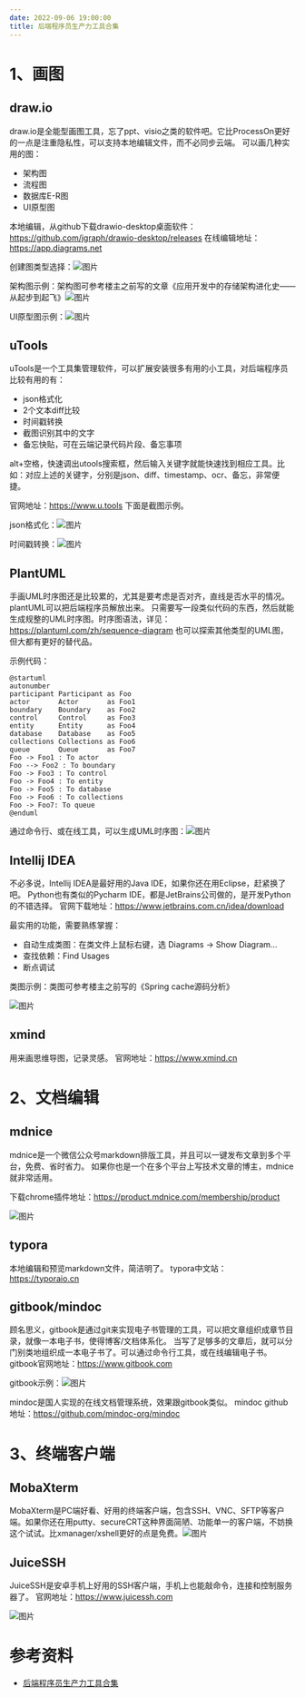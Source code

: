 ```yaml
---
date: 2022-09-06 19:00:00
title: 后端程序员生产力工具合集
---
```


# 1、画图

## draw.io

draw.io是全能型画图工具，忘了ppt、visio之类的软件吧。它比ProcessOn更好的一点是注重隐私性，可以支持本地编辑文件，而不必同步云端。 可以画几种实用的图：

- 架构图
- 流程图
- 数据库E-R图
- UI原型图

本地编辑，从github下载drawio-desktop桌面软件：https://github.com/jgraph/drawio-desktop/releases 在线编辑地址：https://app.diagrams.net

创建图类型选择：![图片](imgs/_fmt=jpeg&wxfrom=5&wx_lazy=1&wx_co=1.png)

架构图示例：架构图可参考楼主之前写的文章《应用开发中的存储架构进化史——从起步到起飞》![图片](imgs/wxfrom=5&wx_lazy=1&wx_co=1.png)

UI原型图示例：![图片](imgs/640t=png&wxfrom=5&wx_lazy=1&wx_co=1.png)

## uTools

uTools是一个工具集管理软件，可以扩展安装很多有用的小工具，对后端程序员比较有用的有：

- json格式化
- 2个文本diff比较
- 时间戳转换
- 截图识别其中的文字
- 备忘快贴，可在云端记录代码片段、备忘事项

alt+空格，快速调出utools搜索框，然后输入关键字就能快速找到相应工具。比如：对应上述的关键字，分别是json、diff、timestamp、ocr、备忘，非常便捷。

官网地址：https://www.u.tools 下面是截图示例。

json格式化：![图片](imgs/fmt=jpeg&wxfrom=5&wx_lazy=1&wx_co=1.png)

时间戳转换：![图片](imgs/6wx_fmt=jpeg&wxfrom=5&wx_lazy=1&wx_co=1.png)

## PlantUML

手画UML时序图还是比较累的，尤其是要考虑是否对齐，直线是否水平的情况。plantUML可以把后端程序员解放出来。 只需要写一段类似代码的东西，然后就能生成规整的UML时序图。时序图语法，详见：https://plantuml.com/zh/sequence-diagram 也可以探索其他类型的UML图，但大都有更好的替代品。

示例代码：

```
@startuml
autonumber
participant Participant as Foo
actor       Actor       as Foo1
boundary    Boundary    as Foo2
control     Control     as Foo3
entity      Entity      as Foo4
database    Database    as Foo5
collections Collections as Foo6
queue       Queue       as Foo7
Foo -> Foo1 : To actor 
Foo --> Foo2 : To boundary
Foo -> Foo3 : To control
Foo -> Foo4 : To entity
Foo -> Foo5 : To database
Foo -> Foo6 : To collections
Foo -> Foo7: To queue
@enduml
```

通过命令行、或在线工具，可以生成UML时序图：![图片](imgs/x_fmt=png&wxfrom=5&wx_lazy=1&wx_co=1.png)

## Intellij IDEA

不必多说，Intellij IDEA是最好用的Java IDE，如果你还在用Eclipse，赶紧换了吧。 Python也有类似的Pycharm IDE，都是JetBrains公司做的，是开发Python的不错选择。 官网下载地址：https://www.jetbrains.com.cn/idea/download

最实用的功能，需要熟练掌握：

- 自动生成类图：在类文件上鼠标右键，选 Diagrams -> Show Diagram...
- 查找依赖：Find Usages
- 断点调试

类图示例：类图可参考楼主之前写的《Spring cache源码分析》

![图片](imgs/wx_fmt=png&wxfrom=5&wx_lazy=1&wx_co=1.png)

## xmind

用来画思维导图，记录灵感。 官网地址：https://www.xmind.cn

# 2、文档编辑

## mdnice

mdnice是一个微信公众号markdown排版工具，并且可以一键发布文章到多个平台，免费、省时省力。 如果你也是一个在多个平台上写技术文章的博主，mdnice就非常适用。

下载chrome插件地址：https://product.mdnice.com/membership/product

![图片](imgs/640wx_fmt=jpeg&wxfrom=5&wx_lazy=1&wx_co=1.png)

## typora

本地编辑和预览markdown文件，简洁明了。 typora中文站：https://typoraio.cn

## gitbook/mindoc

顾名思义，gitbook是通过git来实现电子书管理的工具，可以把文章组织成章节目录，就像一本电子书，使得博客/文档体系化。 当写了足够多的文章后，就可以分门别类地组织成一本电子书了。可以通过命令行工具，或在线编辑电子书。 gitbook官网地址：https://www.gitbook.com

gitbook示例：![图片](imgs/6409wx_fmt=jpeg&wxfrom=5&wx_lazy=1&wx_co=1.png)

mindoc是国人实现的在线文档管理系统，效果跟gitbook类似。 mindoc github地址：https://github.com/mindoc-org/mindoc

# 3、终端客户端

## MobaXterm

MobaXterm是PC端好看、好用的终端客户端，包含SSH、VNC、SFTP等客户端。如果你还在用putty、secureCRT这种界面简陋、功能单一的客户端，不妨换这个试试。比xmanager/xshell更好的点是免费。![图片](imgs/6408wx_fmt=png&wxfrom=5&wx_lazy=1&wx_co=1.png)

## JuiceSSH

JuiceSSH是安卓手机上好用的SSH客户端，手机上也能敲命令，连接和控制服务器了。 官网地址：https://www.juicessh.com

![图片](imgs/6407wx_fmt=png&wxfrom=5&wx_lazy=1&wx_co=1.png)

# 参考资料

- [后端程序员生产力工具合集](https://mp.weixin.qq.com/s/HGJNM6Nfzh40yoKjpsZ2PA)